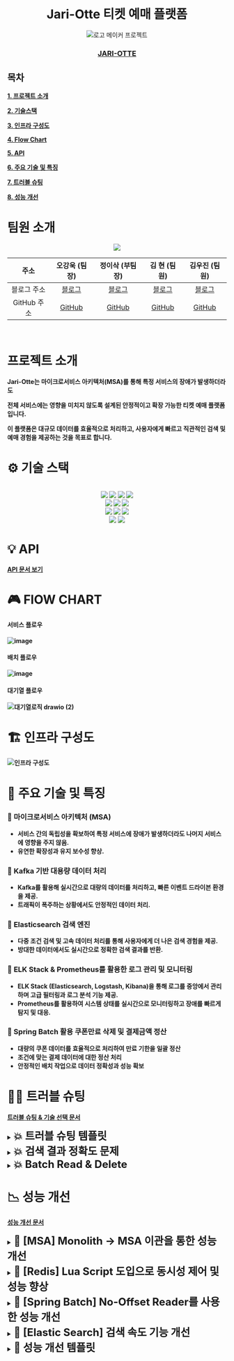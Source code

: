 <div align="center">
  
# Jari-Otte 티켓 예매 플랫폼
![로고 메이커 프로젝트](https://github.com/user-attachments/assets/1d90f74c-168a-4686-a5a7-553d2ea7c46c)<br>
### <Strong>[JARI-OTTE](https://www.jariotte.store/)<Strong>
</div>


## 목차

[1. 프로젝트 소개](#프로젝트-소개)

[2. 기술스택](#-기술-스택)

[3. 인프라 구성도](#-인프라-구성도)

[4. Flow Chart](#-FLOW-CHART)

[5. API](#-api)

[6. 주요 기술 및 특징](#-주요-기술-및-특징)

[7. 트러블 슈팅](#-트러블-슈팅)

[8. 성능 개선](#-성능-개선)

# 팀원 소개
<div align=center> 
<img src="https://github.com/user-attachments/assets/fc09bfec-299e-48ec-8a26-65dd89abdbfd">
</div>

<div align=center> 
  
| 주소       | 오강욱 (팀장)                 | 정이삭 (부팀장)                 | 김 현 (팀원)                  | 김우진 (팀원)                 |
|:------------:|:-----------------------------:|:-----------------------------:|:-----------------------------:|:-----------------------------:|
| 블로그 주소      | [블로그](https://velog.io/@kanguk_o/posts) | [블로그](https://velog.io/@isdev7057/posts) | [블로그](https://hyun-my-it-blog.tistory.com/) | [블로그](https://velog.io/@boom3652/posts) |
| GitHub 주소     | [GitHub](https://github.com/KangWookOh) | [GitHub](https://github.com/golden-hamster) | [GitHub](https://github.com/ican0422) | [GitHub](https://github.com/Woojin1123) |

</div>
<Br>

# 프로젝트 소개
Jari-Otte는 <Strong>마이크로서비스 아키텍처(MSA)</Strong>를 통해 특정 서비스의 장애가 발생하더라도

전체 서비스에는 영향을 미치지 않도록 설계된 안정적이고 확장 가능한 티켓 예매 플랫폼입니다.

이 플랫폼은 대규모 데이터를 효율적으로 처리하고, 사용자에게 빠르고 직관적인 검색 및 예매 경험을 제공하는 것을 목표로 합니다.

# ⚙ 기술 스택

<div align=center> 


  <br>
  <img src="https://img.shields.io/badge/springboot-6DB33F?style=for-the-badge&logo=spring&logoColor=white"> 
  <img src="https://img.shields.io/badge/mysql-4479A1?style=for-the-badge&logo=mysql&logoColor=white"> 
  <img src="https://img.shields.io/badge/spring security-6DB33F?style=for-the-badge&logo=springsecurity&logoColor=white"> 
  <img src="https://img.shields.io/badge/redis-FF4438?style=for-the-badge&logo=redis&logoColor=white"> 
  <br>



  <img src="https://img.shields.io/badge/elasticsearch-005571?style=for-the-badge&logo=elasticsearch&logoColor=white">
  <img src="https://img.shields.io/badge/ELK-005571?style=for-the-badge&logo=elasticstack&logoColor=white">
  <img src="https://img.shields.io/badge/KAFKA-231F20?style=for-the-badge&logo=apachekafka&logoColor=white">
  <br>

  <img src="https://img.shields.io/badge/amazon s3-569A31?style=for-the-badge&logo=amazons3&logoColor=black"> 
  <img src="https://img.shields.io/badge/amazonaws-232F3E?style=for-the-badge&logo=amazonaws&logoColor=white"> 
  <img src="https://img.shields.io/badge/amazon ecs-FF9900?style=for-the-badge&logo=amazonecs&logoColor=white">
  <br>

  <img src="https://img.shields.io/badge/github-181717?style=for-the-badge&logo=github&logoColor=white">
  <img src="https://img.shields.io/badge/git-F05032?style=for-the-badge&logo=git&logoColor=white">
  <br>
</div>

# 💡 API
[API 문서 보기](https://documenter.getpostman.com/view/37572363/2sAYBSjDDo)

# 🎮 FlOW CHART
<h4>서비스 플로우</h4>

![image](https://github.com/user-attachments/assets/c46525e9-bc86-4c46-9d31-65c3d7c4cdb8)

<h4>배치 플로우</h4>

![image](https://github.com/user-attachments/assets/de1c6a2f-2c8c-494f-b55a-5103fbd4267c)

<h4>대기열 플로우</h4>

![대기열로직 drawio (2)](https://github.com/user-attachments/assets/6c278085-1464-4812-881f-f66e7f9c7a4f)



# 🏗 인프라 구성도
![인프라 구성도](https://github.com/user-attachments/assets/a90ce3a1-2b68-4c86-bdf6-3b7c2558fbf6)

# 🚀 주요 기술 및 특징
### 🍕 __마이크로서비스 아키텍처 (MSA)__
   - 서비스 간의 독립성을 확보하여 특정 서비스에 장애가 발생하더라도 나머지 서비스에 영향을 주지 않음.
   - 유연한 확장성과 유지 보수성 향상.

### 🍕 __Kafka 기반 대용량 데이터 처리__
   - Kafka를 활용해 실시간으로 대량의 데이터를 처리하고, 빠른 이벤트 드라이븐 환경을 제공.
   - 트래픽이 폭주하는 상황에서도 안정적인 데이터 처리.

### 🍕 __Elasticsearch 검색 엔진__
   - 다중 조건 검색 및 고속 데이터 처리를 통해 사용자에게 더 나은 검색 경험을 제공.
   - 방대한 데이터에서도 실시간으로 정확한 검색 결과를 반환.

### 🍕 __ELK Stack & Prometheus를 활용한 로그 관리 및 모니터링__
   - ELK Stack (Elasticsearch, Logstash, Kibana)을 통해 로그를 중앙에서 관리하며 고급 필터링과 로그 분석 기능 제공.
   - Prometheus를 활용하여 시스템 상태를 실시간으로 모니터링하고 장애를 빠르게 탐지 및 대응.
### 🍕 Spring Batch 활용 쿠폰만료 삭제 및 결제금액 정산

- 대량의 쿠폰 데이터를 효율적으로 처리하여 만료 기한을 일괄 정산
- 조건에 맞는 결제 데이터에 대한 정산 처리
- 안정적인 배치 작업으로 데이터 정확성과 성능 확보

# 👩‍💻 트러블 슈팅
[트러블 슈팅 & 기술 선택 문서](https://abalone-kicker-cfb.notion.site/bb89be9bc05b4618b46725fb2addce71?pvs=4)

<details> 
   <summary><font size=5>💥 트러블 슈팅 템플릿</font></summary>
  
  ### 📌 요약
  
  ### 📌배경

  ### 🚨문제점 

  ### 🔧성능 개선 

  ### ✅추가 고려 사항(선택)
</details>
<details> 
   <summary><font size=5>💥 검색 결과 정확도 문제</font></summary>
  
  ### 📌 요약
  - 검색 쿼리의 정확도를 높이기 위해 Elasticsearch에서 띄어쓰기 문제, 복합어 처리, 최소 Score 설정 등의 문제를 해결
  - 사용자가 의도한 검색어에 대해 정확한 결과를 반환하도록 최적화
  
  ### 📌배경
  - 사용자가 검색어를 입력할 때 띄어쓰기 없이 작성하거나 복합어 형태로 작성하는 경우가 많음
  - Elasticsearch는 기본 설정에서는 이러한 입력을 제대로 처리하지 못하므로, 결과 정확도와 성능을 개선할 필요가 있었음

  ### 🚨문제점 
  **검색 결과가 사용자의 의도와 맞지 않음**
  - 띄어쓰기가 없는 경우("여름공연" vs "여름 공연") Elasticsearch가 정확한 결과를 반환하지 못함.
  - 복합어("여름공연")와 분리된 단어("여름", "공연")를 모두 처리하지 못함.
    
  ![띄어쓰기 없는 경우 미 반환](https://github.com/user-attachments/assets/3c15641c-7400-4710-870a-a4e0becfdbc2)
    
  **검색 쿼리의 스코어링 문제**
  - Score 값이 낮거나 0으로 설정된 데이터가 검색 결과에 포함되거나 제외됨.
    
  ![스코어링 문제](https://github.com/user-attachments/assets/39cb710a-2073-4fa3-ad00-52b228001270)
    
  ### 🔧성능 개선 
  **최소 Score 설정**
  - minScore를 0.3으로 설정하여 낮은 점수의 결과를 제거.
  - 사용자 의도에 가까운 검색 결과만 반환.
    
  ![minScore 적용](https://github.com/user-attachments/assets/d62bdbf9-4e9f-4993-a141-c77e296ce2d3)

    
  **복합어와 띄어쓰기 처리**
  - Nori Tokenizer를 decompound_mode: mixed로 설정하여 복합어("여름공연")를 분리된 형태("여름", "공연")로 처리.
  - 띄어쓰기 없는 단어도 분석하여 검색이 가능하도록 설정.
    
  ![스크린샷 2024-11-22 002610](https://github.com/user-attachments/assets/73e23923-0a15-40d5-9eae-cf6c8d128adc)
  
  ![스크린샷 2024-11-21 222718](https://github.com/user-attachments/assets/0232db78-a27f-4156-9ba6-1962c89d5606)
  
  ![스크린샷 2024-11-21 222858](https://github.com/user-attachments/assets/31a983b0-e3fd-456e-b6c0-1e75914af6ce)
  
  ![Nori Tokenizer](https://github.com/user-attachments/assets/6e058fd4-0e40-447d-a955-eda325ce010f)

  ### 🔧결과
  **스코어링 도입 결과**
  ![스크린샷 2024-11-18 104432](https://github.com/user-attachments/assets/36ecf6a1-750a-4312-8843-5d9bac3ff5c3)

  **띄어쓰기 없이 검색한 결과**
  ![스크린샷 2024-11-20 065812](https://github.com/user-attachments/assets/174a50a1-5925-4662-9a76-a1f195eb327a)

</details>
<details> <summary><font size=5>💥 Batch Read & Delete </font></summary>
  
📌 요약
Spring Batch 실행 중 데이터 손실 문제 발생. 특정 Step에서 Read Data가 절반으로 감소하여 원인 분석 후 해결 방안을 적용함.


📌 배경
Spring Batch에서 Read & Delete 방식으로 데이터를 처리하는 동안 결과 값이 일치하지 않는 문제가 발생했습니다.

배치 메타테이블을 확인한 결과, 특정 Step에서 Read Data가 절반으로 감소된 것을 확인했습니다.

배치 실패를 의심하고 재시도했으나, 동일한 문제가 발생했습니다. 결과 상태는 Completed였기에 추가적으로 코드와 실행 방식을 검토했습니다.

문제는 특정 Step에서 Chunk 단위로 데이터를 Read & Write 후 삭제하는 과정에서 발생했습니다.

Spring Batch의 ItemPagingReader는 데이터를 페이지 단위로 읽어오는데, 아래와 같은 흐름이 문제의 원인이었습니다:

첫 번째로 읽어온 데이터를 처리하고 삭제한 후, 다음 Chunk로 넘어감.
이 과정에서 Page 0번 데이터가 갱신되어, ItemReader는 다음 페이지인 201~300 데이터를 읽어옴.
결과적으로 배치 실행 중 전체 데이터의 절반만 처리되고, 나머지는 누락됨.

🚨 문제점
Spring Batch에서 ItemPagingReader 사용 시:

데이터 삭제 후 다시 페이지를 읽을 경우, Page 0번 데이터가 변경됨.
데이터의 누락 문제로 인해 Read Data와 Write Data가 불일치.

🔧 성능 개선
이 문제를 해결하기 위해 다음과 같은 방법을 검토했습니다:

1️⃣ ItemReader를 항상 0번째 페이지로 고정하는 방식 적용

데이터 삭제 후에도 항상 0번째 페이지를 기준으로 데이터를 읽음.
수정된 데이터의 영향을 받지 않음.
단점: 페이징 처리가 고정되므로 성능이 저하될 가능성이 있음.
2️⃣ CursorReader 사용

DB 커넥션을 유지하며 처음 조회한 결과를 고정하고 데이터를 순차적으로 처리.
수정된 데이터의 영향을 받지 않는다는 장점이 있음.
단점: DB Connection Timeout 문제가 발생할 수 있음.
현재 해결 방법:
CursorReader는 Coupon 서비스에 API 요청을 보내 데이터를 받아오는 구조에서는 적합하지 않다고 판단했습니다.
따라서, 항상 0번째 페이지를 읽도록 ItemReader를 수정하여 문제를 해결했습니다.

✅ 추가 고려 사항(선택)
데이터 볼륨이 증가할 경우 CursorReader 적용 방안 검토 필요.
DB Connection Timeout 문제를 방지하기 위해 Connection Pool 또는 Batch 처리 시간을 줄이는 방식의 추가 최적화 고려.
데이터 처리 로직과 Batch Step 간의 의존성을 줄여 더 안정적인 실행 구조 마련.
</details>

# 📉 성능 개선
[성능 개선 문서](https://abalone-kicker-cfb.notion.site/131aebc7cf8780e9a5c7d85b79c93ffc?pvs=4)

<details> 
   <summary><font size=5>🍕 [MSA] Monolith -> MSA 이관을 통한 성능 개선</font></summary>
  
  ### 📌 요약
### [Before]
![image](https://github.com/user-attachments/assets/9b6a1702-95c1-4a9e-bab1-7b3bc736c6c6)
### [AFTER]
![image](https://github.com/user-attachments/assets/1f182364-bcf0-4e97-a53d-740b3cb97629)

  ### 🚨문제점

  ### ☀️해결 방안 

  ### 🔧성능 개선 
</details>

<details> 
    <summary><font size=5>🍕 [Redis] Lua Script 도입으로 동시성 제어 및 성능 향상</font></summary>

### 📌 요약
### 1. Before - 분산 락
  
<img src="https://github.com/user-attachments/assets/20f3773b-0af9-4f76-85f5-8fea0c3837a7" >

### 2. After - Lua Script
  
<img src = "https://github.com/user-attachments/assets/73b75348-1977-4646-a84b-bedf6d5832dc" >

### 성능비교
 
  <img src = https://github.com/user-attachments/assets/38ad2cc8-b2f7-4ab6-82d9-1371a1b9ff6f  height="300">
  
### 응답 속도 평균 40~50% 향상   /  처리량 약 55% 증가
  
### 🚨문제점

대용량 트래픽이 몰릴 것으로 예상되는 공연 티켓팅 서비스 프로젝트의 좌석 예매를 구현하는 중에 **동시성 문제**를 신경 써야 했습니다.<br>
거의 동시에 여러 사람이 같은 좌석을 예매할 때 **한 사람만 성공**하고 나머지 요청에는 **예외를 반환**해야 합니다.<br>

### ☀️해결 방안

### DB 락

DB 자체의 락을 활용해서 동시성을 제어하는 방식입니다. 구현이 간단하고 일관성을 보장합니다. 하지만 대규모 트래픽이 발생하면 **수평적으로 확장하기 힘든 DB에 큰 부하**를 주게 됩니다. 그리고 다중 트랜잭션에서 서로가 서로의 락을 기다리는 **데드락**이 발생할 수 있습니다.

### Redis 분산락

Redis에 저장된 특정 키를 사용하여 락을 구현하는 방식입니다. 여러 인스턴스의 서비스가 동시에 특정 좌석을 예매할 때, **Redis 분산락**을 이용해 여러 인스턴스에서 동시에 같은 좌석을 예매하지 못하게 합니다.

Redis를 사용하기 때문에 여러 서버에서 동시에 동작하는 분산 환경에서 유용합니다. 하지만 **락을 얻고 해제하는 과정에서 시간이 소요되기 때문에 Lua script를 사용하는 것에 비해 느릴 수 있습니다.**

그리고 **락의 범위와 트랜잭션의 범위를 잘 조율해야 합니다.** 락의 해제 시점이 트랜잭션의 커밋 시점보다 빠를 경우 동시성 문제가 발생할 수 있습니다. 그렇다고 락의 범위를 너무 크게 하면 락 해제까지 걸리는 시간도 길어지기에 조심해야 합니다.

### 락 없이 Redis Lua script로 원자적 처리

만약 **Lua script를 사용하지 않고 그냥 Redis 각각의 명령만 락 없이 사용한다면** 동시성 문제가 발생할 수 있습니다.

예를 들어서:

1. **Redis에서 좌석 상태를 조회**
2. **Redis에서 좌석 상태를 변경**

위와 같은 작업을 할 때 Redis는 싱글 스레드로 동작하지만 이처럼 명령이 여러 개로 분리되는 경우 **동시성 문제가 발생**할 수 있습니다.

하지만 **Lua script는 싱글 스레드로 동작하는 Redis 서버 내에서 한 번에 묶여서 실행되기 때문에 원자성을 보장합니다.**

좌석의 상태를 조회하고 상태를 변경하는 행위를 스크립트로 묶어서 원자적으로 처리하기 때문에 동시성 제어를 할 수 있게 된 것입니다.

- **Redis에서 한 번에 좌석 상태 조회 & 좌석 상태 변경**

그리고 **락을 사용하지 않기 때문에 동시간대에 처리할 수 있는 트래픽의 수도 늘어납니다.** <br>




### 🔧성능 개선

고민을 거듭한 끝에 저는 좌석 예매 기능에 **락 없이 Redis Lua script를 사용하기로 결정했습니다.**

- **원자성 보장**
- **빠른 속도**

그리고 자료형은 Redis에 `예매 가능한 좌석 id`만 들어가기 때문에 조회와 삭제의 시간복잡도가 O(1)로 매우 빠른 **`Set` 자료형**을 사용하기로 했습니다.

  </details>
      <div>
</div>



<details> 
    <summary><font size=5>🍕 [Spring Batch] No-Offset Reader를 사용한 성능 개선</font></summary>
<div>
  
### 📌 요약

- ItemReader를 No-Offset ItemReader로 변경
- ItemProcessor에서 발생하는 과도한 Api 통신 해결
- #### 수행시간 1시간 12분 → 14분 5배 감소
  
- #### 성능 개선율 약 80%
<img src="https://github.com/user-attachments/assets/fd4d1b50-ff50-48e4-b698-2e6e5c14c021" width="500">
<img src = "https://github.com/user-attachments/assets/0273fd56-0e5e-40d1-a8c8-83cf26c040b2" width="500">

  
### 🚨문제점

- <strong>27만건의 결제 데이터에 대해 CHUNK_SIZE 100 으로 수행</strong>
- <strong>27만건의 상대적으로 적은 데이터임에도 1시간 12분으로 오래걸림</strong>

### ☀️해결 방안

1. **ItemReader의 Offset 조회 방식**
  - Offset 기반 쿼리는 **OFFSET만큼의 데이터를 읽고 무시**한 후 결과를 반환.
  - 데이터가 많아질수록 **불필요한 읽기 작업**이 증가해 성능 저하.
   
-> **Offset을 사용하지 않는 No-Offset Reader로 교체**

2. **ItemWriter의 JPA saveAll**
  - **Chunk_size**만큼 반복적으로 **INSERT** 쿼리를 실행.
  - 개별 INSERT 쿼리가 많아 대량 쓰기 작업에서 비효율적.

-> **Jdbc batch Insert 사용**
**3 .  Processor의 Feign통신**

- ItemReader의 경우 read()메서드를 통해 데이터를 한건씩 반환.
- Processor에서 네트워크 통신을 진행할 경우 모든 데이터에 대해 네트워크 통신으로 인해 응답시간*데이터 개수 만큼의 처리시간 발생

-> **Api통신을 Processor가 아닌 Writer에서 수행**
### 🔧성능 개선

1. **Offset 대신 ID 기반 조회**
  - Offset 조회 대신, Primary Key (ID)를 기준으로 조건 조회.
  - 이전 페이지의 **최대 ID**를 기억하고 `WHERE id > ? LIMIT ?` 형태로 데이터를 읽음.
  - **불필요한 읽기 제거**로 조회 성능 대폭 개선.

    ```java
    //Redis에 이전에 조회한 ID 저장
    redisTemplate.opsForValue().set(OFFSET_KEY, "0", 60000, TimeUnit.MILLISECONDS);
    // QueryDsl Id를 기준으로 조회하도록 수
     List<PaymentResponseDto> results = queryFactory
                    .select(Projections.constructor(
                            PaymentResponseDto.class,
                            payment.id,
                            payment.settlementStatus,
                            payment.payStatus,
                            payment.amount,
                            payment.reservation.concertId))
                    .from(payment)
                    .where(
                            payment.settlementStatus.eq(settlementStatus),
                            payment.payStatus.eq(payStatus),
                            payment.paidAt.before(before),
                            payment.id.gt(currentOffset))
                    .orderBy(payment.id.asc())
                    .limit(chunk)
                    .fetch();
    ```

2. **JdbcTemplate로 대량 INSERT 처리**
  - JPA 대신 **JdbcTemplate**를 활용하여 **Batch Insert** 구현.
  - 하나의 쿼리로 여러 Row를 처리해 데이터 쓰기 성능 최적화.

    ```java
    
    jdbcTemplate.batchUpdate(
        "INSERT INTO table_name (col1, col2) VALUES (?, ?)",
        new BatchPreparedStatementSetter() {
            @Override
            public void setValues(PreparedStatement ps, int i) throws SQLException {
                ps.setString(1, dataList.get(i).getCol1());
                ps.setString(2, dataList.get(i).getCol2());
            }
    
            @Override
            public int getBatchSize() {
                return dataList.size();
            }
        });
    ```

3. **Processor → Writer로 이관**
  - Writer에서 아래 코드를 통해 concertId에 대한 hostId를 가져오도록 변경

    ```java
    //Writer
    ResponseEntity<ConcertHostResponseDto> concertResponse = concertClient.findHostIdsByConcertIds(requestDto);
    log.info("콘서트 feign 응답코드 : {}", concertResponse.getStatusCode());
    Map<String, Long> hostIds = concertResponse.getBody().getResult();
    ```
</div>
</details>


<details> 
   <summary><font size=5>🍕 [Elastic Search] 검색 속도 기능 개선</font></summary>
  
  ![약 89.84% 개선)](https://github.com/user-attachments/assets/81e5bc2a-69a5-46bc-8e99-575ce7bddd48)

  ### 📌 요약
  쿼리 최적화를 통해서 검색 속도 기능 약 89.84% 개선
  
### 🚨문제점
- **WildcardQuery로 인한 성능 저하**
  - WildcardQuery는 전체 문서 스캔(Full Table Scan)을 유발하여 검색 속도가 매우 느려짐.
  - 특히, query 형태의 쿼리는 대량 데이터에서 병목현상을 발생시킴.
- **WildcardQuery로 인한 성능 저하**
  - 필터 조건이 should 조건 아래 위치하여 후처리 단계에서 필터가 실행됨.
  - 결과적으로 불필요한 문서들이 검색되고, 리소스 낭비가 심각하게 발생.

### ☀️해결 방안 
  
**WildcardQuery 제거**
  - WildcardQuery를 삭제하고, 효율적인 Nori 분석기를 사용하여 띄어쓰기와 복합어 처리가 가능하도록 개선.
  - WildcardQuery 없이도 높은 검색 정확도를 유지하도록 새로운 쿼리 방식 적용.
**필터 선처리로 위치 변경**
  - 필터 조건을 should가 아닌 filter의 상단으로 이동.
  - 필터링을 검색의 선처리 단계에서 수행하여 불필요한 문서를 미리 제거.<br>

### 🔧성능 개선 

**사용자 경험**
  - 빠른 응답 속도로 검색 서비스 품질이 향상되어 사용자 만족도 증가.

**응답 속도**
  - 기존: 검색에 433ms 소요.
  ![개선 전](https://github.com/user-attachments/assets/cc775507-a073-445d-b147-02a99258be8f)
  - 개선 후: 검색 속도 44ms로 약 89.84% 개선
  ![개선 후](https://github.com/user-attachments/assets/2e494b5a-d3d1-4ec4-a5f7-7b5b85ab7cdc)

**변경 전 쿼리 코드**
```java
public static BoolQuery createConcertSearchQuery(String query, LocalDate startDate, LocalDate endDate) {
        // 다중 필드 검색, 오타 허용
        // title과 artists 필드에서 검색어가 포함된 문서를 찾고, 오타도 허용합니다.
        MultiMatchQuery matchQueryWithFuzziness = MultiMatchQuery.of(m -> m
                .query(query)                                  // 사용자가 입력한 검색어
                .fields("title^2", "artists")   // 검색할 필드 목록 (title과 artists), title에 가중치 2배 부여
                .fuzziness("AUTO")                      // 오타를 허용하여 유사한 검색어도 매칭
                .operator(Operator.Or)                        // 모든 검색어를 포함할 필요 없이 하나만 포함해도 매칭
        );

        // phrase_prefix
        // 검색어가 입력된 단어의 앞부분만 맞아도 매칭되도록 설정
        // 검색어의 접두사에 맞는 문서도 검색
        MultiMatchQuery matchQueryWithPhrasePrefix = MultiMatchQuery.of(m -> m
                .query(query)                                   // 사용자가 입력한 검색어
                .fields("title^2", "artists")    // 검색할 필드 목록 (title과 artists), title에 가중치 2배 부여
                .type(TextQueryType.PhrasePrefix)               // phrase_prefix 타입으로 설정하여 접두사 일치 허용
        );

        // Wildcard Query 추가: artists 필드에 대해 중간에 포함된 텍스트도 매칭
        WildcardQuery wildcardQuery = WildcardQuery.of(w -> w
                .field("artists")
                .value("*" + query + "*")  // 검색어가 포함된 부분 일치 허용
        );

        // BoolQuery에 추가할 필터 리스트 생성
        List<Query> filters = new ArrayList<>();

        // 날짜 필터 추가 (startDate와 endDate가 모두 존재할 경우에만 필터 적용)
        if (startDate != null && endDate != null) {
            // 시작일과 종료일을 UTC 시간의 ISO-8601 문자열로 변환
            String startDateTime = startDate.atStartOfDay().toInstant(ZoneOffset.UTC).toString();
            String endDateTime = endDate.atTime(23, 59, 59).toInstant(ZoneOffset.UTC).toString();

            // DateRangeQuery 생성
            DateRangeQuery dateRangeQuery = new DateRangeQuery.Builder()
                    .field("startDate")        // 필드 지정
                    .gte(startDateTime)              // 시작 시간
                    .lte(endDateTime)                // 종료 시간
                    .build();

            // RangeQuery 생성 및 DateRangeQuery 추가
            RangeQuery rangeQuery = new RangeQuery.Builder()
                    .date(dateRangeQuery)      // DateRangeQuery를 RangeQuery에 추가
                    .build();

            // Query.Builder를 사용하여 RangeQuery 추가
            Query rangeQueryWrapper = new Query.Builder()
                    .range(rangeQuery)
                    .build();

            // 필터 리스트에 추가
            filters.add(rangeQueryWrapper);
        }
        // 삭제 여부 필터 추가 (deleted가 false인 문서만 반환)
        TermQuery deletedFilter = TermQuery.of(t -> t
                .field("deleted")
                .value(false) // deleted가 false인 문서만 포함
        );
        filters.add(new Query.Builder().term(deletedFilter).build());

        return BoolQuery.of(b -> b
                .should(Query.of(q -> q.multiMatch(matchQueryWithFuzziness)))        // 첫 번째 쿼리: 오타 허용
                .should(Query.of(q -> q.multiMatch(matchQueryWithPhrasePrefix)))    // 두 번째 쿼리: 접두사 일치
                .should(Query.of(q -> q.wildcard(wildcardQuery)))                   // Wildcard 쿼리 추가
                .filter(filters)                                                    // 필터 조건 추가 (필터가 있을 경우에만 적용)
        );
    }
```

**변경 후 쿼리 코드**
```java
public static BoolQuery createConcertSearchQuery(String query, LocalDate startDate, LocalDate endDate) {
        // 다중 필드 검색, 오타 허용
        // title과 artists 필드에서 검색어가 포함된 문서를 찾고, 오타도 허용합니다.
        MultiMatchQuery matchQueryWithFuzziness = MultiMatchQuery.of(m -> m
                .query(query)                                  // 사용자가 입력한 검색어
                .fields("title^2", "artists")   // 검색할 필드 목록 (title과 artists), title에 가중치 2배 부여
                .fuzziness("AUTO")                      // 오타를 허용하여 유사한 검색어도 매칭
                .operator(Operator.Or)                        // 모든 검색어를 포함할 필요 없이 하나만 포함해도 매칭
        );

        // phrase_prefix
        // 검색어가 입력된 단어의 앞부분만 맞아도 매칭되도록 설정
        // 검색어의 접두사에 맞는 문서도 검색
        MultiMatchQuery matchQueryWithPhrasePrefix = MultiMatchQuery.of(m -> m
                .query(query)                                   // 사용자가 입력한 검색어
                .fields("title^2", "artists")    // 검색할 필드 목록 (title과 artists), title에 가중치 2배 부여
                .type(TextQueryType.PhrasePrefix)               // phrase_prefix 타입으로 설정하여 접두사 일치 허용
        );

        // BoolQuery에 추가할 필터 리스트 생성
        List<Query> filters = new ArrayList<>();

        // 날짜 필터 추가 (startDate와 endDate가 모두 존재할 경우에만 필터 적용)
        if (startDate != null && endDate != null) {
            // 시작일과 종료일을 UTC 시간의 ISO-8601 문자열로 변환
            String startDateTime = startDate.atStartOfDay().toInstant(ZoneOffset.UTC).toString();
            String endDateTime = endDate.atTime(23, 59, 59).toInstant(ZoneOffset.UTC).toString();

            // DateRangeQuery 생성
            DateRangeQuery dateRangeQuery = new DateRangeQuery.Builder()
                    .field("startDate")        // 필드 지정
                    .gte(startDateTime)              // 시작 시간
                    .lte(endDateTime)                // 종료 시간
                    .build();

            // RangeQuery 생성 및 DateRangeQuery 추가
            RangeQuery rangeQuery = new RangeQuery.Builder()
                    .date(dateRangeQuery)      // DateRangeQuery를 RangeQuery에 추가
                    .build();

            // Query.Builder를 사용하여 RangeQuery 추가
            Query rangeQueryWrapper = new Query.Builder()
                    .range(rangeQuery)
                    .build();

            // 필터 리스트에 추가
            filters.add(rangeQueryWrapper);
        }
        // 삭제 여부 필터 추가 (deleted가 false인 문서만 반환)
        TermQuery deletedFilter = TermQuery.of(t -> t
                .field("deleted")
                .value(false) // deleted가 false인 문서만 포함
        );
        filters.add(new Query.Builder().term(deletedFilter).build());

        return BoolQuery.of(b -> b
                .filter(filters)                                                    // 필터 조건 추가 (필터가 있을 경우에만 적용)
                .should(Query.of(q -> q.multiMatch(matchQueryWithFuzziness)))        // 첫 번째 쿼리: 오타 허용
                .should(Query.of(q -> q.multiMatch(matchQueryWithPhrasePrefix)))    // 두 번째 쿼리: 접두사 일치
        );
    }
```

**성능 개선 결과**

| **항목**               | **기존 성능** | **개선 후 성능** | **개선 효과**            |
|------------------------|---------------|------------------|--------------------------|
| **응답 속도**          | 433ms         | 44ms             | 약 **90% 개선**          |
| **리소스 소비**        | 높음          | 감소             | 불필요한 리소스 제거      |
| **검색 정확도**        | 낮음          | 높음             | Wildcard 없이도 검색 가능 |
| **사용자 요청 처리량** | 제한적        | 증가             | 동시 요청 처리 가능       |


### 추가 고려 사항 ✅

- **인덱스 무중단 배포**: 새로운 매핑이나 설정 변경 시, 별도의 임시 인덱스를 생성하고 데이터 리인덱싱을 수행하여 서비스 중단 없이 배포를 완료.
- **데이터 인덱스 최적화**: 데이터 크기와 요청 패턴에 맞는 Shard와 Replica 수를 설정하고, 불필요한 필드를 최소화하여 저장 공간과 검색 속도 최적화.
- **클러스터 구성 관리**: 노드 역할 분리 및 확장(예: 데이터 노드, 마스터 노드 분리)로 안정성과 성능 향상.
- **쿼리 복잡도 관리**: 불필요한 쿼리 제거 및 필터와 조건의 적절한 사용으로 검색 성능 최적화.
- **모니터링과 로그 관리**: Kibana와 Slow Log를 활용하여 검색 요청 병목 지점 파악 및 성능 문제 사전 대응.

</details>


<details> 
   <summary><font size=5>🍕 성능 개선 템플릿</font></summary>
  
  ### 📌 요약
  
  ### 🚨문제점

  ### ☀️해결 방안 

  ### 🔧성능 개선 
</details>
